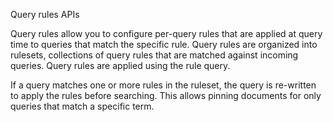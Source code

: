 Query rules APIs

Query rules allow you to configure per-query rules that are applied at query time to queries that match the specific rule. Query rules are organized into rulesets, collections of query rules that are matched against incoming queries. Query rules are applied using the rule query.

If a query matches one or more rules in the ruleset, the query is re-written to apply the rules before searching. This allows pinning documents for only queries that match a specific term.
